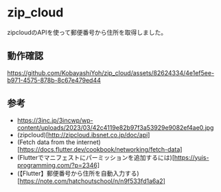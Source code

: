 # zip_cloud
zipcloudのAPIを使って郵便番号から住所を取得しました。

## 動作確認

https://github.com/KobayashiYoh/zip_cloud/assets/82624334/4e1ef5ee-b971-4575-878b-8c67e479ed44

## 参考
* https://3inc.jp/3incwp/wp-content/uploads/2023/03/42c4119e82b97f3a53929e9082ef4ae0.jpg
* (zipcloud)[http://zipcloud.ibsnet.co.jp/doc/api]
* (Fetch data from the internet)[https://docs.flutter.dev/cookbook/networking/fetch-data]
* (Flutterでマニフェストにパーミッションを追加するには)[https://yuis-programming.com/?p=2346]
* (【Flutter】郵便番号から住所を自動入力する)[https://note.com/hatchoutschool/n/n9f533fd1a6a2]

